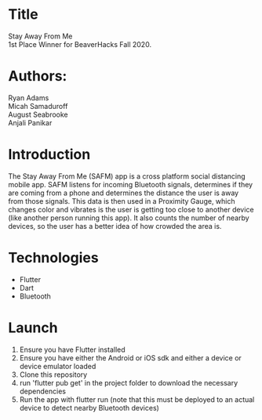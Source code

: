 # Title
Stay Away From Me <br>
1st Place Winner for BeaverHacks Fall 2020.

# Authors:
Ryan Adams <br>
Micah Samaduroff <br>
August Seabrooke <br>
Anjali Panikar <br>

# Introduction
The Stay Away From Me (SAFM) app is a cross platform social distancing mobile app. SAFM listens for incoming Bluetooth signals, determines if they are coming from a phone and determines the distance the user is away from those signals. This data is then used in a Proximity Gauge, which changes color and vibrates is the user is getting too close to another device (like another person running this app). It also counts the number of nearby devices, so the user has a better idea of how crowded the area is.

# Technologies
- Flutter
- Dart
- Bluetooth

# Launch

1. Ensure you have Flutter installed
2. Ensure you have either the Android or iOS sdk and either a device or device emulator loaded
3. Clone this repository
4. run 'flutter pub get' in the project folder to download the necessary dependencies
5. Run the app with flutter run (note that this must be deployed to an actual device to detect nearby Bluetooth devices)
